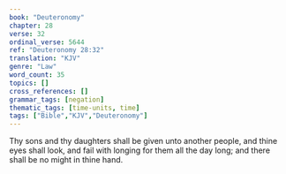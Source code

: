 ```yaml
---
book: "Deuteronomy"
chapter: 28
verse: 32
ordinal_verse: 5644
ref: "Deuteronomy 28:32"
translation: "KJV"
genre: "Law"
word_count: 35
topics: []
cross_references: []
grammar_tags: [negation]
thematic_tags: [time-units, time]
tags: ["Bible","KJV","Deuteronomy"]
---
```

Thy sons and thy daughters shall be given unto another people, and thine eyes shall look, and fail with longing for them all the day long; and there shall be no might in thine hand.
